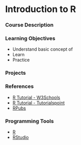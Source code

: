 # Introduction to R

### Course Description

### Learning Objectives

- Understand basic concept of 
- Learn 
- Practice

### Projects

### References

- [R Tutorial - W3Schools](https://www.w3schools.com/r/)
- [R Tutorial - Tutorialspoint](https://www.tutorialspoint.com/r/index.htm)
- [RPubs](https://rpubs.com/)

### Programming Tools

- [R](https://www.r-project.org/)
- [RStudio](https://www.rstudio.com/)
